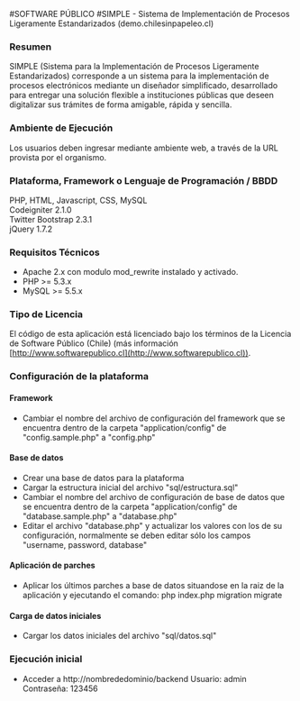 #SOFTWARE PÚBLICO
#SIMPLE - Sistema de Implementación de Procesos Ligeramente Estandarizados (demo.chilesinpapeleo.cl)


### Resumen
SIMPLE (Sistema para la Implementación de Procesos Ligeramente Estandarizados) corresponde a un sistema para la implementación de procesos electrónicos mediante un diseñador simplificado, desarrollado para entregar una solución flexible a instituciones públicas que deseen digitalizar sus trámites de forma amigable, rápida y sencilla.


### Ambiente de Ejecución
Los usuarios deben ingresar mediante ambiente web, a través de la URL provista por el organismo.

### Plataforma, Framework o Lenguaje de Programación / BBDD
PHP, HTML, Javascript, CSS, MySQL  
Codeigniter 2.1.0  
Twitter Bootstrap 2.3.1  
jQuery 1.7.2  

### Requisitos Técnicos
- Apache 2.x con modulo mod_rewrite instalado y activado.
- PHP >= 5.3.x
- MySQL >= 5.5.x

### Tipo de Licencia
El código de esta aplicación está licenciado bajo los términos de la Licencia de Software Público (Chile) (más información [http://www.softwarepublico.cl](http://www.softwarepublico.cl)).

### Configuración de la plataforma
#### Framework
- Cambiar el nombre del archivo de configuración del framework que se encuentra dentro de la carpeta "application/config" de "config.sample.php" a "config.php"
#### Base de datos
- Crear una base de datos para la plataforma
- Cargar la estructura inicial del archivo "sql/estructura.sql"
- Cambiar el nombre del archivo de configuración de base de datos que se encuentra dentro de la carpeta "application/config" de "database.sample.php" a "database.php"
- Editar el archivo "database.php" y actualizar los valores con los de su configuración, normalmente se deben editar sólo los campos "username, password, database"
#### Aplicación de parches
- Aplicar los últimos parches a base de datos situandose en la raiz de la aplicación y ejecutando el comando: php index.php migration migrate
#### Carga de datos iniciales
- Cargar los datos iniciales del archivo "sql/datos.sql"

### Ejecución inicial
- Acceder a http://nombrededominio/backend
    Usuario: admin
    Contraseña: 123456